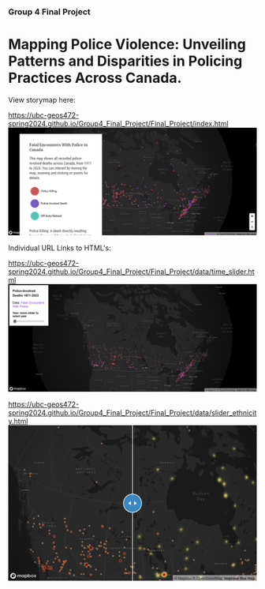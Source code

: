 ### Group 4 Final Project
# Mapping Police Violence: Unveiling Patterns and Disparities in Policing Practices Across Canada.

View storymap here: 

https://ubc-geos472-spring2024.github.io/Group4_Final_Project/Final_Project/index.html
![Screenshot 2024-03-04 082056](Final_Project/data/storymap_screenshot.png)

Individual URL Links to HTML's:

https://ubc-geos472-spring2024.github.io/Group4_Final_Project/Final_Project/data/time_slider.html
![Screenshot 2024-03-04 082056](Final_Project/data/time_screenshot.png)


https://ubc-geos472-spring2024.github.io/Group4_Final_Project/Final_Project/data/slider_ethnicity.html
![Screenshot 2024-03-04 082056](Final_Project/data/disparities_screenshot.png)

